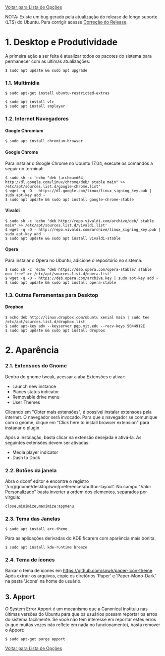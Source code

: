 [Voltar para Lista de Opções](https://bitbucket.org/rpdesignerfly/sofia/wiki/browse/)

NOTA: Existe um bug gerado pela atualização do release de longo suporte (LTS) do Ubuntu. 
Para corrigir acesse [Correção do Release](http://wimantis.ninja/fixing-ubuntu-17-04-apt-get-update-release-file-not-found/).

# 1. Desktop e Produtividade

A primeira ação a ser feita é atualizar todos os pacotes do sistema para permanecer com as últimas atualizações:

```
$ sudo apt update && sudo apt upgrade
```

### 1.1. Multimidia

```
$ sudo apt-get install ubuntu-restricted-extras
```
```
$ sudo apt install vlc
$ sudo apt install smplayer
```

### 1.2. Internet Navegadores

#### Google Chromium

```
$ sudo apt install chromium-browser
```

#### Google Chrome

Para instalar o Google Chrome no Ubuntu 17.04, execute os comandos a seguir no terminal:

```
$ sudo sh -c 'echo "deb [arch=amd64] http://dl.google.com/linux/chrome/deb/ stable main" >> /etc/apt/sources.list.d/google-chrome.list'
$ wget -q -O - https://dl.google.com/linux/linux_signing_key.pub | sudo apt-key add -
$ sudo apt update && sudo apt install google-chrome-stable
```

#### Vivaldi

```
$ sudo sh -c 'echo "deb http://repo.vivaldi.com/archive/deb/ stable main" >> /etc/apt/sources.list.d/vivaldi.list'
$ wget -q -O - http://repo.vivaldi.com/archive/linux_signing_key.pub | sudo apt-key add -
$ sudo apt update && sudo apt install vivaldi-stable
```

#### Opera

Para instalar o Opera no Ubuntu, adicione o repositório no sistema:

```
$ sudo sh -c 'echo "deb https://deb.opera.com/opera-stable/ stable non-free" >> /etc/apt/sources.list.d/opera.list'
$ wget -q -O - https://deb.opera.com/archive.key | sudo apt-key add -
$ sudo apt update && sudo apt install opera-stable
```

### 1.3. Outras Ferramentas para Desktop

#### Dropbox

```
$ echo deb http://linux.dropbox.com/ubuntu xenial main | sudo tee /etc/apt/sources.list.d/dropbox.list
$ sudo apt-key adv --keyserver pgp.mit.edu --recv-keys 5044912E
$ sudo apt update && sudo apt install dropbox
```
# 2. Aparência

### 2.1. Extensoes do Gnome

Dentro do gnome tweak, acessar a aba Extensões e ativar:

* Launch new instance
* Places status indicator
* Removable drive menu
* User Themes

Clicando em "Obter mais extensões", é possível instalar extensoes pela internet. O navegador será invocado.
Para que o navegador se comunique com o gnome, clique em "Click here to install browser extension" para instanar o plugin.

Após a instalação, basta clicar na extensão desejada e ativá-la. As seguintes extensões devem ser ativadas:

* Media player indicator
* Dash to Dock

### 2.2. Botões da janela

Abra o dconf editor e encontre o registro '/org/gnome/desktop/wm/preferences/button-layout'.
No campo "Valor Personalizado" basta inverter a ordem dos elementos, separados por virgula:

```
close,minimize,maximize:appmenu
```

### 2.3. Tema das Janelas

```
$ sudo apt install arc-theme
```
Para as aplicações derivadas do KDE ficarem com aparência mais bonita:

```
$ sudo apt install kde-runtime breeze
```

### 2.4. Tema de ícones

Baixar o tema de icones em https://github.com/snwh/paper-icon-theme. Após extrair os arquivos, copie os diretórios 'Paper' e 'Paper-Mono-Dark' na pasta '.icons' na home do usuário.

## 3. Apport

O System Error Apport é um mecanismo que a Canonical instituiu nas últimas versões do Ubuntu para que os usuários possam reportar os erros do sistema facilmente. Se você não tem interesse em reportar estes erros (o que muitas vezes não reflete em nada no funcionamento), basta remover o Apport:

```
$ sudo apt-get purge apport
```

[Voltar para Lista de Opções](https://bitbucket.org/rpdesignerfly/sofia/wiki/browse/)